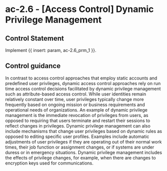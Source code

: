 # ac-2.6 - \[Access Control\] Dynamic Privilege Management

## Control Statement

Implement {{ insert: param, ac-2.6_prm_1 }}.

## Control guidance

In contrast to access control approaches that employ static accounts and predefined user privileges, dynamic access control approaches rely on run time access control decisions facilitated by dynamic privilege management such as attribute-based access control. While user identities remain relatively constant over time, user privileges typically change more frequently based on ongoing mission or business requirements and operational needs of organizations. An example of dynamic privilege management is the immediate revocation of privileges from users, as opposed to requiring that users terminate and restart their sessions to reflect changes in privileges. Dynamic privilege management can also include mechanisms that change user privileges based on dynamic rules as opposed to editing specific user profiles. Examples include automatic adjustments of user privileges if they are operating out of their normal work times, their job function or assignment changes, or if systems are under duress or in emergency situations. Dynamic privilege management includes the effects of privilege changes, for example, when there are changes to encryption keys used for communications.
